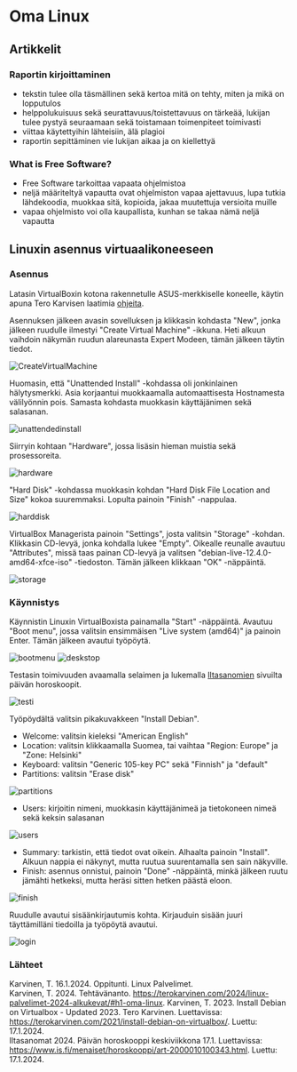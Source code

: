 # Oma Linux

## Artikkelit

### Raportin kirjoittaminen
- tekstin tulee olla täsmällinen sekä kertoa mitä on tehty, miten ja mikä on lopputulos
- helppolukuisuus sekä seurattavuus/toistettavuus on tärkeää, lukijan tulee pystyä seuraamaan sekä toistamaan toimenpiteet toimivasti
- viittaa käytettyihin lähteisiin, älä plagioi
- raportin sepittäminen vie lukijan aikaa ja on kiellettyä

### What is Free Software?
- Free Software tarkoittaa vapaata ohjelmistoa
- neljä määriteltyä vapautta ovat ohjelmiston vapaa ajettavuus, lupa tutkia lähdekoodia, muokkaa sitä, kopioida, jakaa muutettuja versioita muille
- vapaa ohjelmisto voi olla kaupallista, kunhan se takaa nämä neljä vapautta

## Linuxin asennus virtuaalikoneeseen

### Asennus

Latasin VirtualBoxin kotona rakennetulle ASUS-merkkiselle koneelle, käytin apuna Tero Karvisen laatimia [ohjeita](https://terokarvinen.com/2021/install-debian-on-virtualbox/).

Asennuksen jälkeen avasin sovelluksen ja klikkasin kohdasta "New", jonka jälkeen ruudulle ilmestyi "Create Virtual Machine" -ikkuna. Heti alkuun vaihdoin näkymän ruudun alareunasta Expert Modeen, tämän jälkeen täytin tiedot.

![CreateVirtualMachine](images/CreateVirtualMachine.png)

Huomasin, että "Unattended Install" -kohdassa oli jonkinlainen hälytysmerkki. Asia korjaantui muokkaamalla automaattisesta Hostnamesta välilyönnin pois.
Samasta kohdasta muokkasin käyttäjänimen sekä salasanan.

![unattendedinstall](images/unattendedinstall.png)

Siirryin kohtaan "Hardware", jossa lisäsin hieman muistia sekä prosessoreita. 

![hardware](images/hardware.png)

"Hard Disk" -kohdassa muokkasin kohdan "Hard Disk File Location and Size" kokoa suuremmaksi. Lopulta painoin "Finish" -nappulaa.

![harddisk](images/harddisk.png)

VirtualBox Managerista painoin "Settings", josta valitsin "Storage" -kohdan. Klikkasin CD-levyä, jonka kohdalla lukee "Empty". Oikealle reunalle avautuu "Attributes", missä taas painan CD-levyä ja valitsen "debian-live-12.4.0-amd64-xfce-iso" -tiedoston. Tämän jälkeen klikkaan "OK" -näppäintä.

![storage](images/storage.png)

### Käynnistys

Käynnistin Linuxin VirtualBoxista painamalla "Start" -näppäintä. Avautuu "Boot menu", jossa valitsin ensimmäisen "Live system (amd64)" ja painoin Enter. Tämän jälkeen avautui työpöytä. 

![bootmenu](images/bootmenu.png)
![deskstop](images/desktop.png)

Testasin toimivuuden avaamalla selaimen ja lukemalla [Iltasanomien](https://www.is.fi/menaiset/horoskooppi/art-2000010100343.html) sivuilta päivän horoskoopit. 

![testi](images/testi.png)

Työpöydältä valitsin pikakuvakkeen "Install Debian". 
- Welcome: valitsin kieleksi "American English"
- Location: valitsin klikkaamalla Suomea, tai vaihtaa "Region: Europe" ja "Zone: Helsinki"
- Keyboard: valitsin "Generic 105-key PC" sekä "Finnish" ja "default"
- Partitions: valitsin "Erase disk"

![partitions](images/partitions.png)

- Users: kirjoitin nimeni, muokkasin käyttäjänimeä ja tietokoneen nimeä sekä keksin salasanan

![users](images/users.png)

- Summary: tarkistin, että tiedot ovat oikein. Alhaalta painoin "Install". Alkuun nappia ei näkynyt, mutta ruutua suurentamalla sen sain näkyville.
- Finish: asennus onnistui, painoin "Done" -näppäintä, minkä jälkeen ruutu jämähti hetkeksi, mutta heräsi sitten hetken päästä eloon.

![finish](images/finish.png)
  

Ruudulle avautui sisäänkirjautumis kohta. Kirjauduin sisään juuri täyttämilläni tiedoilla ja työpöytä avautui. 

![login](images/login.png)


### Lähteet

Karvinen, T. 16.1.2024. Oppitunti. Linux Palvelimet.  
Karvinen, T. 2024. Tehtävänanto. https://terokarvinen.com/2024/linux-palvelimet-2024-alkukevat/#h1-oma-linux. 
Karvinen, T. 2023. Install Debian on Virtualbox - Updated 2023. Tero Karvinen. Luettavissa: https://terokarvinen.com/2021/install-debian-on-virtualbox/. Luettu: 17.1.2024.  
Iltasanomat 2024. Päivän horoskooppi keskiviikkona 17.1. Luettavissa: https://www.is.fi/menaiset/horoskooppi/art-2000010100343.html. Luettu: 17.1.2024.
